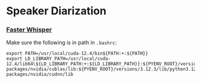 # Speaker Diarization

### [Faster Whisper](https://github.com/SYSTRAN/faster-whisper)

Make sure the following is in path in `.bashrc`:

```
export PATH=/usr/local/cuda-12.4/bin${PATH:+:${PATH}}
export LD_LIBRARY_PATH=/usr/local/cuda-12.4/lib64\${LD_LIBRARY_PATH:+:${LD_LIBRARY_PATH}}:${PYENV_ROOT}/versions/3.12.3/lib/python3.12/site-packages/nvidia/cublas/lib:${PYENV_ROOT}/versions/3.12.3/lib/python3.12/site-packages/nvidia/cudnn/lib
```

